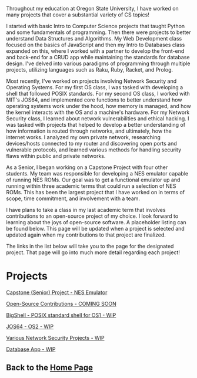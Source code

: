 Throughout my education at Oregon State University, I have worked on many projects that cover a substantial variety of CS topics!  

I started with basic Intro to Computer Science projects that taught Python and some fundamentals of programming. Then there were projects to better understand Data Structures and Algorithms. My Web Development class focused on the basics of JavaScript and then my Intro to Databases class expanded on this, where I worked with a partner to develop the front-end and back-end for a CRUD app while maintaining the standards for database design. I've delved into various paradigms of programming through multiple projects, utilizing languages such as Raku, Ruby, Racket, and Prolog.  

Most recently, I've worked on projects involving Network Security and Operating Systems. For my first OS class, I was tasked with developing a shell that followed POSIX standards. For my second OS class, I worked with MIT's JOS64, and implemented core functions to better understand how operating systems work under the hood, how memory is managed, and how the kernel interacts with the OS and a machine's hardware. For my Network Security class, I learned about network vulnerabilities and ethical hacking. I was tasked with projects that helped to develop a better understanding of how information is routed through networks, and ultimately, how the internet works. I analyzed my own private network, researching devices/hosts connected to my router and discovering open ports and vulnerable protocols, and learned various methods for handling security flaws within public and private networks.  

As a Senior, I began working on a Capstone Project with four other students. My team was responsible for developing a NES emulator capable of running NES ROMs. Our goal was to get a functional emulator up and running within three academic terms that could run a selection of NES ROMs. This has been the largest project that I have worked on in terms of scope, time commitment, and involvement with a team.  

I have plans to take a class in my last academic term that involves contributions to an open-source project of my choice. I look forward to learning about the joys of open-source software. A placeholder listing can be found below. This page will be updated when a project is selected and updated again when my contributions to that project are finalized.  

The links in the list below will take you to the page for the designated project. That page will go into much more detail regarding each project!  

# Projects  
[Capstone (Senior) Project - NES Emulator](nesemulator.md)  

[Open-Source Contributions - COMING SOON](opensource.md)  

[BigShell - POSIX standard shell for OS1 - WIP](bigshell.md)  

[JOS64 - OS2 - WIP](jos64.md)  

[Various Network Security Projects - WIP](networksecurity.md)  

[Database App - WIP](databaseapp.md)  

## Back to the [Home Page](README.md)  
